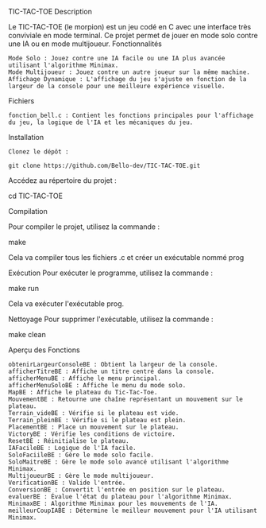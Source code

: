 TIC-TAC-TOE
Description

Le TIC-TAC-TOE (le morpion) est un jeu codé en C avec une interface très conviviale en mode terminal. Ce projet permet de jouer en mode solo contre une IA ou en mode multijoueur.
Fonctionnalités

    Mode Solo : Jouez contre une IA facile ou une IA plus avancée utilisant l'algorithme Minimax.
    Mode Multijoueur : Jouez contre un autre joueur sur la même machine.
    Affichage Dynamique : L'affichage du jeu s'ajuste en fonction de la largeur de la console pour une meilleure expérience visuelle.

Fichiers

    fonction_bell.c : Contient les fonctions principales pour l'affichage du jeu, la logique de l'IA et les mécaniques du jeu.

Installation

    Clonez le dépôt :

    git clone https://github.com/Bello-dev/TIC-TAC-TOE.git

Accédez au répertoire du projet :

cd TIC-TAC-TOE


Compilation

Pour compiler le projet, utilisez la commande :

make

Cela va compiler tous les fichiers .c et créer un exécutable nommé prog

Exécution
Pour exécuter le programme, utilisez la commande :

make run

Cela va exécuter l'exécutable prog.

Nettoyage
Pour supprimer l'exécutable, utilisez la commande :

make clean

Aperçu des Fonctions

    obtenirLargeurConsoleBE : Obtient la largeur de la console.
    afficherTitreBE : Affiche un titre centré dans la console.
    afficherMenuBE : Affiche le menu principal.
    afficherMenuSoloBE : Affiche le menu du mode solo.
    MapBE : Affiche le plateau du Tic-Tac-Toe.
    MouvementBE : Retourne une chaîne représentant un mouvement sur le plateau.
    Terrain_videBE : Vérifie si le plateau est vide.
    Terrain_pleinBE : Vérifie si le plateau est plein.
    PlacementBE : Place un mouvement sur le plateau.
    VictoryBE : Vérifie les conditions de victoire.
    ResetBE : Réinitialise le plateau.
    IAFacileBE : Logique de l'IA facile.
    SoloFaciileBE : Gère le mode solo facile.
    SoloMaitreBE : Gère le mode solo avancé utilisant l'algorithme Minimax.
    MultijoueurBE : Gère le mode multijoueur.
    VerificationBE : Valide l'entrée.
    ConversionBE : Convertit l'entrée en position sur le plateau.
    evaluerBE : Évalue l'état du plateau pour l'algorithme Minimax.
    MinimaxBE : Algorithme Minimax pour les mouvements de l'IA.
    meilleurCoupIABE : Détermine le meilleur mouvement pour l'IA utilisant Minimax.
